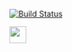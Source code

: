 [![Build Status](https://app.travis-ci.com/TimurSadriev/laba_2_SadGurYun.svg?branch=master)](https://app.travis-ci.com/TimurSadriev/laba_2_SadGurYun)

<img src="https://avatars.githubusercontent.com/u/91266617?v=4" width="30">
